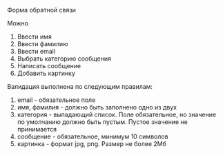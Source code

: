Форма обратной связи

Можно

1. Ввести имя
2. Ввести фамилию
3. Ввести email
4. Выбрать категорию сообщения
5. Написать сообщение
6. Добавить картинку

Валидация выполнена по следующим правилам:

1. email - обязательное поле
2. имя, фамилия - должно быть заполнено одно из двух
3. категория - выпадающий список. Поле обязательное, но значение по умолчанию должно быть пустым. Пустое значение не принимается
4. сообщение - обязательное, минимум 10 символов
5. картинка - формат jpg, png. Размер не более 2Мб
